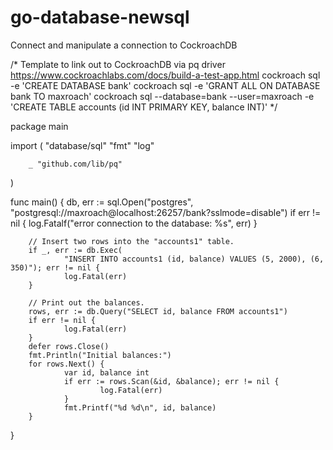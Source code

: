 # go-database-newsql
Connect and manipulate a connection to CockroachDB

/* Template to link out to CockroachDB via pq driver  https://www.cockroachlabs.com/docs/build-a-test-app.html
cockroach sql -e 'CREATE DATABASE bank'
cockroach sql -e 'GRANT ALL ON DATABASE bank TO maxroach'
cockroach sql --database=bank --user=maxroach -e 'CREATE TABLE accounts (id INT PRIMARY KEY, balance INT)' 
*/

package main

import (
        "database/sql"
        "fmt"
        "log"

        _ "github.com/lib/pq"
)

func main() {
        db, err := sql.Open("postgres", "postgresql://maxroach@localhost:26257/bank?sslmode=disable")
        if err != nil {
                log.Fatalf("error connection to the database: %s", err)
        }

        // Insert two rows into the "accounts1" table.
        if _, err := db.Exec(
                "INSERT INTO accounts1 (id, balance) VALUES (5, 2000), (6, 350)"); err != nil {
                log.Fatal(err)
        }

        // Print out the balances.
        rows, err := db.Query("SELECT id, balance FROM accounts1")
        if err != nil {
                log.Fatal(err)
        }
        defer rows.Close()
        fmt.Println("Initial balances:")
        for rows.Next() {
                var id, balance int
                if err := rows.Scan(&id, &balance); err != nil {
                        log.Fatal(err)
                }
                fmt.Printf("%d %d\n", id, balance)
        }
}
